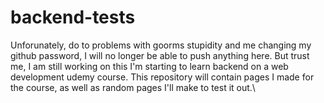# backend-tests
Unforunately, do to problems with goorms stupidity and me changing my github password, I will no longer be able to push anything here. But trust me, I am still working on this
I'm starting to learn backend on a web development udemy course. This repository will contain pages I made for the course, as well as random pages I'll make to test it out.\


